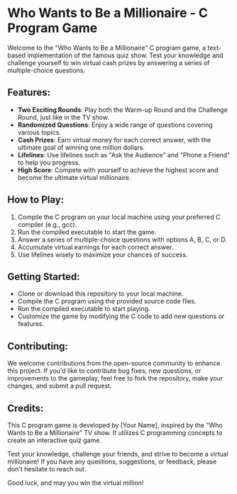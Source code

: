 # Who Wants to Be a Millionaire - C Program Game

Welcome to the "Who Wants to Be a Millionaire" C program game, a text-based implementation of the famous quiz show. Test your knowledge and challenge yourself to win virtual cash prizes by answering a series of multiple-choice questions.

## Features:
- **Two Exciting Rounds**: Play both the Warm-up Round and the Challenge Round, just like in the TV show.
- **Randomized Questions**: Enjoy a wide range of questions covering various topics.
- **Cash Prizes**: Earn virtual money for each correct answer, with the ultimate goal of winning one million dollars.
- **Lifelines**: Use lifelines such as "Ask the Audience" and "Phone a Friend" to help you progress.
- **High Score**: Compete with yourself to achieve the highest score and become the ultimate virtual millionaire.

## How to Play:
1. Compile the C program on your local machine using your preferred C compiler (e.g., gcc).
2. Run the compiled executable to start the game.
3. Answer a series of multiple-choice questions with options A, B, C, or D.
4. Accumulate virtual earnings for each correct answer.
5. Use lifelines wisely to maximize your chances of success.

## Getting Started:
- Clone or download this repository to your local machine.
- Compile the C program using the provided source code files.
- Run the compiled executable to start playing.
- Customize the game by modifying the C code to add new questions or features.

## Contributing:
We welcome contributions from the open-source community to enhance this project. If you'd like to contribute bug fixes, new questions, or improvements to the gameplay, feel free to fork the repository, make your changes, and submit a pull request.

## Credits:
This C program game is developed by [Your Name], inspired by the "Who Wants to Be a Millionaire" TV show. It utilizes C programming concepts to create an interactive quiz game.

Test your knowledge, challenge your friends, and strive to become a virtual millionaire! If you have any questions, suggestions, or feedback, please don't hesitate to reach out.

Good luck, and may you win the virtual million!
